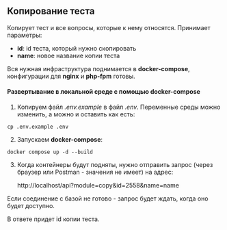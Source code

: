 ## Копирование теста

Копирует тест и все вопросы, которые к нему относятся.
Принимает параметры:
- **id**: id теста, который нужно скопировать
- **name**: новое название копии теста

Вся нужная инфраструктура поднимается в **docker-compose**, конфигурации для **nginx** и **php-fpm** готовы.

#### Развертывание в локальной среде с помощью docker-compose

1. Копируем файл _.env.example_ в файл _.env_. Переменные среды можно изменить, а можно и оставить как есть:
```shell
cp .env.example .env
```
2. Запускаем **docker-compose**:
```shell
docker compose up -d --build
```
3. Когда контейнеры будут подняты, нужно отправить запрос (через браузер или Postman - значения не имеет) на адрес:

   http://localhost/api?module=copy&id=2558&name=name

Если соединение с базой не готово - запрос будет ждать, когда оно будет доступно.

В ответе придет id копии теста.